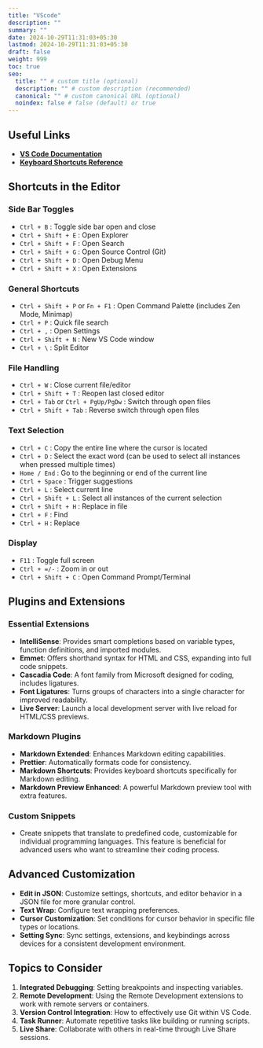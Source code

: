 ```yaml
---
title: "VScode"
description: ""
summary: ""
date: 2024-10-29T11:31:03+05:30
lastmod: 2024-10-29T11:31:03+05:30
draft: false
weight: 999
toc: true
seo:
  title: "" # custom title (optional)
  description: "" # custom description (recommended)
  canonical: "" # custom canonical URL (optional)
  noindex: false # false (default) or true
---
```


## Useful Links
- **[VS Code Documentation](https://code.visualstudio.com/docs)**
- **[Keyboard Shortcuts Reference](https://go.microsoft.com/fwlink/?linkid=832144)**

## Shortcuts in the Editor

### Side Bar Toggles
- `Ctrl + B`  : Toggle side bar open and close
- `Ctrl + Shift + E`  : Open Explorer
- `Ctrl + Shift + F`  : Open Search
- `Ctrl + Shift + G`  : Open Source Control (Git)
- `Ctrl + Shift + D`  : Open Debug Menu
- `Ctrl + Shift + X`  : Open Extensions

### General Shortcuts
- `Ctrl + Shift + P`  or `Fn + F1`  : Open Command Palette (includes Zen Mode, Minimap)
- `Ctrl + P`  : Quick file search
- `Ctrl + ,`  : Open Settings
- `Ctrl + Shift + N`  : New VS Code window
- `Ctrl + \`  : Split Editor

### File Handling
- `Ctrl + W`  : Close current file/editor
- `Ctrl + Shift + T`  : Reopen last closed editor
- `Ctrl + Tab`  or `Ctrl + PgUp/PgDw`  : Switch through open files
- `Ctrl + Shift + Tab`  : Reverse switch through open files

### Text Selection
- `Ctrl + C`  : Copy the entire line where the cursor is located
- `Ctrl + D`  : Select the exact word (can be used to select all instances when pressed multiple times)
- `Home / End`  : Go to the beginning or end of the current line
- `Ctrl + Space`  : Trigger suggestions
- `Ctrl + L`  : Select current line
- `Ctrl + Shift + L`  : Select all instances of the current selection
- `Ctrl + Shift + H`  : Replace in file
- `Ctrl + F`  : Find
- `Ctrl + H`  : Replace

### Display
- `F11`  : Toggle full screen
- `Ctrl + =/-`  : Zoom in or out
- `Ctrl + Shift + C`  : Open Command Prompt/Terminal

## Plugins and Extensions
### Essential Extensions
- **IntelliSense**: Provides smart completions based on variable types, function definitions, and imported modules.
- **Emmet**: Offers shorthand syntax for HTML and CSS, expanding into full code snippets.
- **Cascadia Code**: A font family from Microsoft designed for coding, includes ligatures.
- **Font Ligatures**: Turns groups of characters into a single character for improved readability.
- **Live Server**: Launch a local development server with live reload for HTML/CSS previews.

### Markdown Plugins
- **Markdown Extended**: Enhances Markdown editing capabilities.
- **Prettier**: Automatically formats code for consistency.
- **Markdown Shortcuts**: Provides keyboard shortcuts specifically for Markdown editing.
- **Markdown Preview Enhanced**: A powerful Markdown preview tool with extra features.

### Custom Snippets
- Create snippets that translate to predefined code, customizable for individual programming languages. This feature is beneficial for advanced users who want to streamline their coding process.

## Advanced Customization
- **Edit in JSON**: Customize settings, shortcuts, and editor behavior in a JSON file for more granular control.
- **Text Wrap**: Configure text wrapping preferences.
- **Cursor Customization**: Set conditions for cursor behavior in specific file types or locations.
- **Setting Sync**: Sync settings, extensions, and keybindings across devices for a consistent development environment.



## Topics to Consider
1. **Integrated Debugging**: Setting breakpoints and inspecting variables.
2. **Remote Development**: Using the Remote Development extensions to work with remote servers or containers.
3. **Version Control Integration**: How to effectively use Git within VS Code.
4. **Task Runner**: Automate repetitive tasks like building or running scripts.
5. **Live Share**: Collaborate with others in real-time through Live Share sessions.
